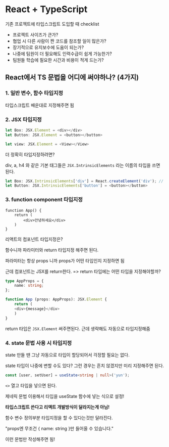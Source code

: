 # React + TypeScript 

기존 프로젝트에 타입스크립트 도입할 때 checklist

* 프로젝트 사이즈가 큰가?
* 협업 시 다른 사람이 짠 코드를 참조할 일이 많은가?
* 장기적으로 유지보수에 도움이 되는가?
* 나중에 팀원이 더 필요해도 인력수급이 쉽게 가능한가?
* 팀원들 학습에 필요한 시간과 비용이 적게 드는가?

## React에서 TS 문법을 어디에 써야하나? (4가지)

### 1. 일반 변수, 함수 타입지정

타입스크립트 배운대로 지정해주면 됨

### 2. JSX 타입지정

```typescript
let Box: JSX.Element = <div></div>
let Button: JSX.Element = <button></button>

let view: JSX.Element = <View></View>
```

더 정확히 타입지정하려면?

div, a, h4 와 같은 기본 태그들은 `JSX.IntrinsicElements` 라는 이름의 타입을 쓰면 된다.

```typescript
let Box: JSX.IntrinsicElements['div'] = React.createElement('div'); // <div></div>
let Button: JSX.IntrinsicElements['button'] = <button></button>
```

### 3. function component 타입지정

```react
function App() {
    return (
    	<div>안녕하세요</div>
    )
}
```

리액트의 컴포넌트 타입지정은? 

함수니까 파라미터와 return 타입지정 해주면 된다.

파라미터는 항상 props 니까 props가 어떤 타입인지 지정하면 됨

근데 컴포넌트는 JSX를 return한다. => return 타입에는 어떤 타입을 지정해야할까?

```typescript
type AppProps = {
    name: string;
};

function App (props: AppProps): JSX.Element {
    return (
    <div>{message}</div>
    )
}
```

return 타입은 `JSX.Element` 써주면된다. 근데 생략해도 자동으로 타입지정해줌

### 4. state 문법 사용 시 타입지정

state 만들 땐 그냥 자동으로 타입이 할당되어서 걱정할 필요는 없다.

state 타입이 나중에 변할 수도 있다? 그런 경우는 흔치 않겠지만 미리 지정해주면 된다.

```typescript
const [user, setUser] = useState<string | null>('yun');
```

`<>` 열고 타입을 넣으면 된다.

제네릭 문법 이용해서 타입을 useState 함수에 넣는 식으로 설정!



**타입스크립트 쓴다고 리액트 개발방식이 달라지는게 아님!**

함수 변수 정의부분 타입지정을 할 수 있다는것만 달라진다.

"props엔 무조건 { name: string }만 들어올 수 있습니다."

이런 문법만 작성해주면 됨!